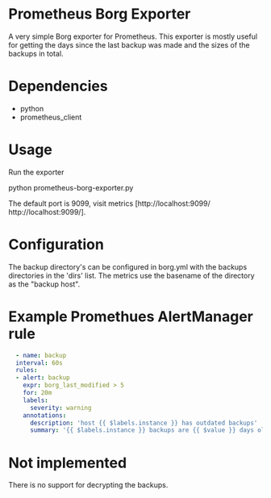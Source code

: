 # Prometheus Borg Exporter

A very simple Borg exporter for Prometheus. This exporter is mostly useful for
getting the days since the last backup was made and the sizes of the backups in
total.

# Dependencies

* python
* prometheus_client

# Usage

Run the exporter

  python prometheus-borg-exporter.py

The default port is 9099, visit metrics [http://localhost:9099/ http://localhost:9099/].

# Configuration

The backup directory's can be configured in borg.yml with the backups
directories in the 'dirs' list. The metrics use the basename of the directory
as the "backup host".

# Example Promethues AlertManager rule

```yaml
  - name: backup
  interval: 60s
  rules:
  - alert: backup
    expr: borg_last_modified > 5
    for: 20m
    labels:
      severity: warning
    annotations:
      description: 'host {{ $labels.instance }} has outdated backups'
      summary: '{{ $labels.instance }} backups are {{ $value }} days old'
```

# Not implemented

There is no support for decrypting the backups.
